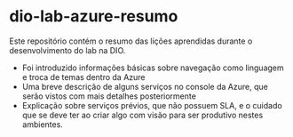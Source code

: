 # dio-lab-azure-resumo
Este repositório contém o resumo das lições aprendidas durante o desenvolvimento do lab na DIO.

- Foi introduzido informações básicas sobre navegação como linguagem e troca de temas dentro da Azure
- Uma breve descrição de alguns serviços no console da Azure, que serão vistos com mais detalhes posteriormente
- Explicação sobre serviços prévios, que não possuem SLA, e o cuidado que se deve ter ao criar algo com visão para ser produtivo nestes ambientes.
